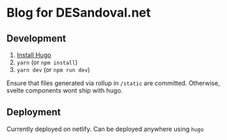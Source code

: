 # Blog for DESandoval.net

## Development
1. [Install Hugo](https://gohugo.io/getting-started/installing/)
2. `yarn` (or `npm install`)
3. `yarn dev` (or `npm run dev`)

Ensure that files generated via rollup in `/static` are committed. Otherwise, svelte components wont ship with hugo.

## Deployment
Currently deployed on netlify. Can be deployed anywhere using `hugo`
